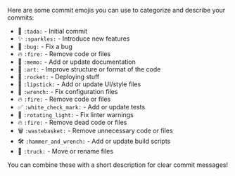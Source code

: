 <!-- @format -->

Here are some commit emojis you can use to categorize and describe your commits:

- 🎉 `:tada:` - Initial commit
- ✨ `:sparkles:` - Introduce new features
- 🐛 `:bug:` - Fix a bug
- 🔥 `:fire:` - Remove code or files
- 📝 `:memo:` - Add or update documentation
- 🎨 `:art:` - Improve structure or format of the code
- 🚀 `:rocket:` - Deploying stuff
- 💄 `:lipstick:` - Add or update UI/style files
- 🔧 `:wrench:` - Fix configuration files
- 🔥 `:fire:` - Remove code or files
- ✅ `:white_check_mark:` - Add or update tests
- 🚨 `:rotating_light:` - Fix linter warnings
- 🔥 `:fire:` - Remove dead code or files
- 🗑️ `:wastebasket:` - Remove unnecessary code or files
- 🛠️ `:hammer_and_wrench:` - Add or update build scripts
- 🚚 `:truck:` - Move or rename files

You can combine these with a short description for clear commit messages!
